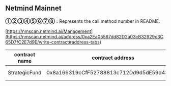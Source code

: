 ## Netmind Mainnet

**①②③④⑤⑥⑦⑧**：Represents the call method number in README.

[https://nmscan.netmind.ai/Management](https://nmscan.netmind.ai/address/0xa2Ea05567dd82D2a03cB32929c3C65D7fC2E7d9E/write-contract#address-tabs)

|contract name|contract address|Proposal ID|Operating Instructions|invoke methods|parameter invocation|
| --- | --- | --- |--- | --- |---|
|       StrategicFund    |  0x8a166319cCfF52788813c712Dd9d5dE59d43f75c   |     | **⑥**Upgrade Contract  | upgrad |    0xA451Ad9A43fBDdC8fea81304CfF62578793dE807  |


